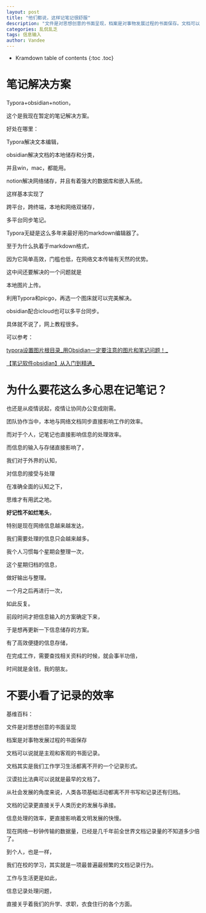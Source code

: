 ```yaml
---
layout: post
title: "他们都说，这样记笔记很舒服"
description: "文件是对思想创意的书面呈现，档案是对事物发展过程的书面保存。文档可以说就是主观和客观的书面记录。文档其实是我们工作学习生活都离不开的一个记录形式。汉谟拉比法典可以说就是最早的文档了。从社会发展的角度来说，人类各项基础活动都离不开书写和记录还有归档。文档的记录更直接关乎人类历史的发展与承接。信息处理的效率，更直接影响着文明发展的快慢。"
categories: 乱侃乱乏
tags: 信息输入
author: Vandee
---
```


* Kramdown table of contents
{:toc .toc}

# 笔记解决方案

Typora+obsidian+notion，

这个是我现在暂定的笔记解决方案。

好处在哪里：

Typora解决文本编辑，

obsidian解决文档的本地储存和分类，

并且win，mac，都能用。

notion解决网络储存，并且有着强大的数据库和嵌入系统。

这样基本实现了

跨平台，跨终端，本地和网络双储存，

多平台同步笔记。



Typora无疑是这么多年来最好用的markdown编辑器了。

至于为什么执着于markdown格式，

因为它简单高效，门槛也低，在网络文本传输有天然的优势。



这中间还要解决的一个问题就是

本地图片上传。

利用Typora和picgo，再选一个图床就可以完美解决。

obsidian配合icloud也可以多平台同步。

具体就不说了，网上教程很多。

可以参考：

[typora设置图片根目录_用Obsidian一定要注意的图片和笔记问题！_](https://blog.csdn.net/weixin_39669204/article/details/110491591?spm=1001.2101.3001.6650.1&utm_medium=distribute.wap_relevant.none-task-blog-2~default~CTRLIST~Rate-1.wap_blog_relevant_default&depth_1-utm_source=distribute.wap_relevant.none-task-blog-2~default~CTRLIST~Rate-1.wap_blog_relevant_default)


[【笔记软件obsidian】从入门到精通_](https://blog.csdn.net/weixin_62712120/article/details/121890251?ops_request_misc=%7B%22request%5Fid%22%3A%22165829907216781818729619%22%2C%22scm%22%3A%2220140713.130102334..%22%7D&request_id=165829907216781818729619&biz_id=0&utm_medium=distribute.pc_search_result.none-task-blog-2~all~top_positive~default-1-121890251-null-null.142^v32^control,185^v2^control&utm_term=obsidian&spm=1018.2226.3001.4187)



# 为什么要花这么多心思在记笔记？

也还是从疫情说起，疫情让协同办公变成刚需。

团队协作当中，本地与网络文档同步直接影响工作的效率。

而对于个人，记笔记也直接影响信息的处理效率。

而信息的输入与存储直接影响了，

我们对于外界的认知，

对信息的接受与处理

在准确全面的认知之下，

思维才有用武之地。



**好记性不如烂笔头**，

特别是现在网络信息越来越发达，

我们需要处理的信息只会越来越多。

我个人习惯每个星期会整理一次，

这个星期归档的信息，

做好输出与整理。

一个月之后再进行一次，

如此反复。



前段时间才把信息输入的方案确定下来，

于是想再更新一下信息储存的方案。



有了高效便捷的信息存储，

在完成工作，需要查找相关资料的时候，就会事半功倍，

时间就是金钱，我的朋友。



# 不要小看了记录的效率

基维百科：

文件是对思想创意的书面呈现

档案是对事物发展过程的书面保存

文档可以说就是主观和客观的书面记录。

文档其实是我们工作学习生活都离不开的一个记录形式。

汉谟拉比法典可以说就是最早的文档了。

从社会发展的角度来说，人类各项基础活动都离不开书写和记录还有归档。

文档的记录更直接关乎人类历史的发展与承接。

信息处理的效率，更直接影响着文明发展的快慢。

现在网络一秒钟传输的数据量，已经是几千年前全世界文档记录量的不知道多少倍了。



到个人，也是一样，

我们在校的学习，其实就是一项最普遍最频繁的文档记录行为。

工作与生活更是如此，

信息记录处理问题，

直接关乎着我们的升学、求职，衣食住行的各个方面。





